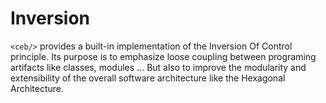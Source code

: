 # Inversion

`<ceb/>` provides a built-in implementation of the Inversion Of Control principle.
Its purpose is to emphasize loose coupling between programing artifacts like classes, modules ...
But also to improve the modularity and extensibility of the overall software architecture like the Hexagonal Architecture.

